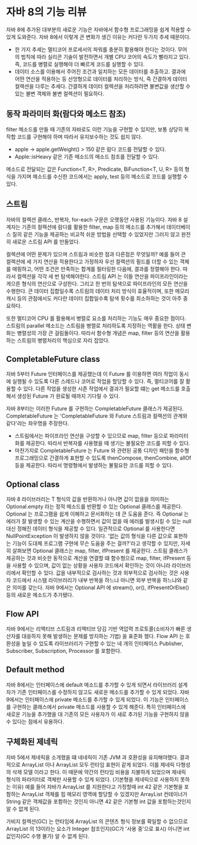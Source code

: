 # 자바 8의 기능 리뷰
자바 8에 추가된 대부분의 새로운 기능은 자바에서 함수형 프로그래밍을 쉽게 적용할 수 있게 도와준다.
자바 8에서 이렇게 큰 변화가 생긴 이유는 커다란 두가지 추세 때문이다.
- 한 가지 추세는 멀티코어 프로세서의 파워를 충분히 활용해야 한다는 것이다. 무어의 법칙에 따라 실리콘 기술이 발전하면서
  개별 CPU 코어의 속도가 빨라지고 있다. 즉, 코드를 병렬로 실행해야 더 빠르게 코드를 실행할 수 있다.
- 데이터 소스를 이용해서 주어진 조건과 일치하는 모든 데이터를 추출하고. 결과에 어떤 연산을 적용하는 등 선엉형으로 데이터를 처리하는 방식,
  즉 간결하게 데이터 컬렉션을 다루는 추세다. 간결하게 데이터 컬렉션을 처리하려면 불변값을 생산할 수 있는 불변 객체와 불변 컬렉션이 필요하다.

## 동작 파라미터 화(람다와 메소드 참조)
filter 메소드를 만들 때 기존의 자바로도 이런 기능을 구현할 수 있지만, 보통 상당히 복작합 코드를 구현해야 하며 따라서 유지보수하는 것도 쉽지 않다.
- apple -> apple.getWeight() > 150 같은 람다 코드를 전달할 수 있다.
- Apple::isHeavy 같은 기존 메소드의 메소드 참조를 전달할 수 있다.

메소드로 전달되는 값은 Function<T, R>, Predicate<T>, BiFunction<T, U, R> 등의 형식을 가지며 메소드를 수신한 코드에서는
apply, test 등의 메소드로 코드를 실행할 수 있다. 

## 스트림
자바의 컬렉션 클래스, 반복자, for-each 구문은 오랫동안 사용된 기능이다. 자바 8 설계자는 기존의 컬렉션에 람다를 활용한 filter, map 등의 메소드를
추가해서 데이터베이스 질의 같은 기능을 제공하는 비교적 쉬운 방법을 선택할 수 있었지만 그러지 않고 완전히 새로운 스트림 API 를 만들었다.

컬렉션에 어떤 문제가 있으며 스트림과 비슷한 점과 다른점은 무엇일까? 예를 들어 큰 컬렉션에 세 가지 연산을 적용한다고 가정하자
우선 컬렉션의 필드를 더할 수 있는 객체를 매핑하고, 어떤 조건은 만족하는 합계를 필터링한 다음에, 결과를 정렬해야 한다.
따라서 컬렉션을 각각 세 번 탐색해야한다. 스트림 API 는 이들 연산을 파이프라인이라는 게으른 형식의 연산으로 구성한다.
그리고 한 번의 탐색으로 파이프라인의 모든 연산을 수행한다. 큰 데이터 집합일수록 스트림의 데이터 처리 방식이 효율적이며,
또한 메모리 캐시 등의 관점에서도 커다란 데이터 집합일수록 탐색 횟수를 최소하하는 것이 아주 중요하다.

또한 멀티코어 CPU 를 활용해서 병렬로 요소를 처리하는 기능도 매우 중요한 점이다. 스트림의 parallel 메소드는 스트림을 병렬로 처리하도록 지정하는 역활을 한다.
상태 변화는 병렬성의 가장 큰 걸림돌이다. 따라서 함수형 개념은 map, filter 등의 연산을 활용하는 스트림의 병렬처리의 핵심으로 자리 잡았다.

## CompletableFuture class
자바 5부터 Future 인터페이스를 제공했는데 이 Future 를 이용하면 여러 작업이 동시에 실행될 수 있도록 다른 스레드나 코어로 작업을 할당할 수 있다.
즉, 멀티코어를 잘 활용할 수 있다. 다른 작업을 생성한 시존 작업에서 결과가 필요할 떄는 get 메소드를 호출해서 생성된 Future 가 완료될 때까지 기다릴 수 있다.

자바 8부터는 이러한 Future 를 구현하는 CompletableFuture 클래스가 제공된다. 
CompletableFuture 는 'CompletableFuture 와 Future 스트림과 컬렉션의 관계와 같다'랴는 좌우명을 주장한다.
- 스트림에서는 파이프라인 연산을 구성할 수 있으므로 map, filter 등으로 파라미터화를 제공한다. 
  따라서 반복자를 사용했을 때 생기는 불필요한 코드를 피할 수 있다.
- 마찬가지로 CompletableFuture 는 Future 와 관련된 공통 디자인 패턴을 함수형 프로그래밍으로 간결하게 표현할 수 있도록
  thenCompose, thenCombine, allOf 등을 제공한다. 따라서 명령형에서 발생하는 불필요한 코드를 피할 수 있다.

## Optional class
자바 8 라이브러리는 T 형식의 값을 반환하거나 아니면 값이 없을을 의미하는 Optional.empty 라는 정적 메소드를 반환할 수 있는 Optional<T> 클래스를 제공한다.
Optional<T> 는 프로그램을 쉽게 이해하고 문서화하는 데 큰 도움을 준다. 즉 Optional<T> 는 에러가 잘 발생할 수 있는 계산을 수행하면서
값이 없을 때 에러를 발생시킬 수 있는 null 대신 정해진 데이터 형식을 제공할 수 있다.  일관적으로 Optional<T> 를 사용한다면 NullPointException 이 발생하지 않을 것이다.
'없는 값의 형식을 다른 값으로 표현하는 기능이 도대체 프로그램 구현에 무슨 도움을 주는 걸까?'라고 생각할 수 있지만, 자세히 살펴보면 Optional<T> 클래스는
map, filter, ifPresent 를 제공한다. 스트림 클래스가 제공하는 것과 비슷한 동작으로 계산을 연결할 떄 함수형으로 map, filter, ifPresent 등을 사용할 수 있으며,
값이 없는 상황을 사용자 코드에서 확인하는 것이 아니라 라이브러리에서 확인할 수 있다. 값을 내부적으로 검사하는 것과 외부적으로 검사하는 것은 사용자 코드에서 
시스템 라이브러리가 내부 반복을 하느냐 아니면 외부 반복을 하느냐와 같은 의미를 갖는다. 
자바 9에서는 Optional API 에 stream(), or(), ifPresentOrElse() 등의 새로운 메소드가 추가됐다.

## Flow API 
자바 9에서는 리액티브 스트림과 리액티브 당김 기반 역압력 프로토콜(소비자가 빠른 생산자를 대응하지 못해 발생하는 문제를 방지하는 기법) 을 표준화 했다.
Flow API 는 호환성을 높일 수 있도록 라이브러리가 구현할 수 있는 네 개의 인터페이스 Publisher, Subscriber, Subscription, Processor 를 포함한다.

## Default method
자바 8에서는 인터페이스에 default 메소드를 추가할 수 있게 되면서 라이브러리 설계자가 기존 인터페이스를 수정하지 않고도 새로운 메소드를 추가할 수 있게 되었다.
자바 9에서는 인터페이스에 private 메소드를 추가할 수 있게 되었다. 이 기능은 인터페이스를 구현하는 클래스에서 private 메소드를 사용할 수 있게 해준다.
특히 인터페이스에 새로운 기능을 추가했을 대 기존의 모든 사용자가 이 새로 추가된 기능을 구현하지 않을 수 있다는 점에서 유용하다.

## 구체화된 제네릭
자바 5에서 제네릭을 소개했을 떄 네네릭이 기존 JVM 과 호환성을 유지해야했다. 결과적으로 ArrayList<String> 이나 ArrayList<Integer> 모두 런타임 표현이 같게 되었다.
이를 제네릭 다형성의 삭제 모델 이라고 한다. 이 때문에 약간의 런타임 비용을 지불하게 되었으며 제네릭 형식의 파라미터로 객체만 사용할 수 있게 되었다.
(기본형을 제네릭으로 사용하지 못하는 이유) 예를 들어 자바가 ArrayList<int> 를 지원한다고 가정할때 int 42 같은 기본형을 포함하는 ArrayList 객체를
힙 메모리 영역에 할당할 수 있겠지만 ArrayList 컨테이너가 String 같은 객체값을 포함하는 것인지 아니면 42 같은 기본형 int 값을 포함하는것인지 알 수 없게 된다.

가비지 컬렉션(GC) 는 런타임에 ArrayList 의 콘텐츠 형식 정보를 확일할 수 없으므로 ArrayList 의 13이라는 요소가 Integer 참조인지(GC가 '사용 중'으로 표시) 
아니면 int 값인지(GC 수행 불가) 알 수 없게 된다.
